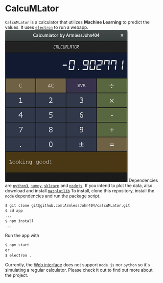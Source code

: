 # CalcuMLator

`CalcuMLator` is a calculator that utilizes <b>Machine Learning</b> to predict the values. It uses [`electron`](http://electron.atom.io/) to run a webapp.
<img src="images/sample_calc.png"/>
Dependencies are [`python3`](https://www.python.org/), [`numpy`](http://www.numpy.org/), [`sklearn`](http://scikit-learn.org/stable/) and [`nodejs`](https://nodejs.org/en/). If you intend to plot the data, also download and install [`matplotlib`](http://matplotlib.org/)
To install, clone this repository, install the `node` dependencies and run the package script.
```bash
$ git clone git@github.com:ArmlessJohn404/calcuMLator.git
$ cd app
...
$ npm install
...
```
Run the app with
```bash
$ npm start
or
$ electron .
```
Currently, the [Web interface](http://armlessjohn404.github.io/calcuMLator) does not support `node.js` nor `python` so it's simulating a regular calculator. Please check it out to find out more about the project.
